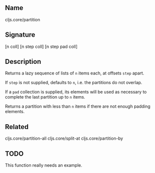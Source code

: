 ## Name
cljs.core/partition

## Signature
[n coll]
[n step coll]
[n step pad coll]

## Description

Returns a lazy sequence of lists of `n` items each, at offsets `step` apart.

If `step` is not supplied, defaults to `n`, i.e. the partitions do not overlap.

If a `pad` collection is supplied, its elements will be used as necessary to
complete the last partition up to `n` items.

Returns a partition with less than `n` items if there are not enough padding
elements.

## Related
cljs.core/partition-all
cljs.core/split-at
cljs.core/partition-by

## TODO

This function really needs an example.
